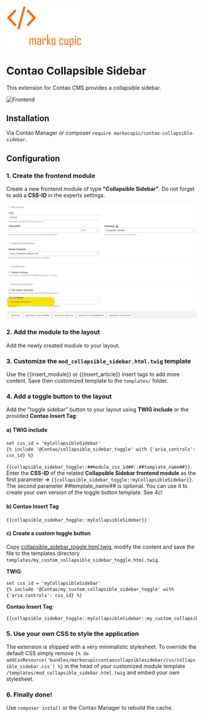 <img src="docs/logo.png" width="200">

# Contao Collapsible Sidebar
This extension for Contao CMS provides a collapsible sidebar.

![Frontend](docs/frontend/screencast.gif)


## Installation
Via Contao Manager or composer `require markocupic/contao-collapsible-sidebar`.


## Configuration


### 1. Create the frontend module
Create a new frontend module of type **"Collapsible Sidebar"**. Do not forget to add a **CSS-ID** in the experts settings.


![Frontend](docs/backend/tl_module.png)


### 2. Add the module to the layout
Add the newly created module to your layout.


### 3. Customize the `mod_collapsible_sidebar.html.twig` template
Use the {{insert_module}} or {{insert_article}} insert tags to add more content.
Save then customized template to the `templates/` folder.


### 4. Add a toggle button to the layout
Add the "toggle sidebar" button to your layout using **TWIG include** or the provided **Contao Insert Tag**:

#### a) TWIG include
```
set css_id = 'myCollapsibleSidebar'
{% include '@Contao/collapsible_sidebar_toggle' with {'aria_controls': css_id} %}
```

`{{collapsible_sidebar_toggle::##module_css_id##::##template_name##}}`.
Enter the **CSS-ID** of the related **Collapsible Sidebar frontend module** as the first parameter => `{{collapsible_sidebar_toggle::myCollapsibleSidebar}}`.
The second parameter ##template_name## is optional. You can use it to create your own version of the toggle button template. See 4c!

#### b) Contao Insert Tag
```
{{collapsible_sidebar_toggle::myCollapsibleSidebar}}
```

#### c) Create a custom toggle button
Copy [collapsible_sidebar_toggle.html.twig](https://github.com/markocupic/contao-collapsible-sidebar/blob/main/contao/templates/collapsible_sidebar_toggle.html.twig), modify the content and 
save the file to the templates directory `templates/my_custom_collapsible_sidebar_toggle.html.twig`.

**TWIG**:
```
set css_id = 'myCollapsibleSidebar'
{% include '@Contao/my_custom_collapsible_sidebar_toggle' with {'aria_controls': css_id} %}
```

**Contao Insert Tag**:
```
{{collapsible_sidebar_toggle::myCollapsibleSidebar::my_custom_collapsible_sidebar_toggle}}
```

### 5. Use your own CSS to style the application
The extension is shipped with a very minimalistic stylesheet. To override the default CSS simply remove `{% do addCssResource('bundles/markocupiccontaocollapsiblesidebar/css/collapsible_sidebar.css') %}` in the head of your customized module template `/templates/mod_collapsible_sidebar.html.twig` and embed your own stylesheet.


### 6. Finally done!
Use `composer install` or the Contao Manager to rebuild the cache.
